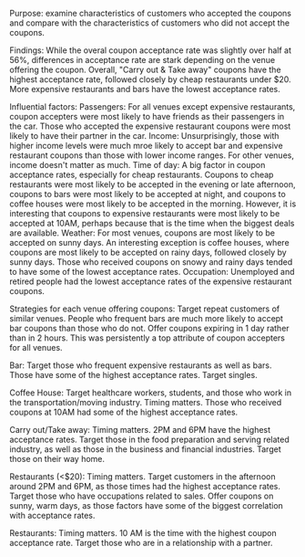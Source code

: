 Purpose: examine characteristics of customers who accepted the coupons and compare with the characteristics of customers who did not accept the coupons.

Findings:
While the overal coupon acceptance rate was slightly over half at 56%, differences in acceptance rate are stark depending on the venue offering the coupon.
Overall, "Carry out & Take away" coupons have the highest acceptance rate, followed closely by cheap restaurants under $20. More expensive restaurants and bars have the lowest acceptance rates.

Influential factors:
Passengers: For all venues except expensive restaurants, coupon accepters were most likely to have friends as their passengers in the car. Those who accepted the expensive restaurant coupons were most likely to
have their partner in the car.
Income: Unsurprisingly, those with higher income levels were much mroe likely to accept bar and expensive restaurant coupons than those with lower income ranges. For other venues, income doesn't matter as much.
Time of day: A big factor in coupon acceptance rates, especially for cheap restaurants. Coupons to cheap restaurants were most likely to be accepted in the evening or late afternoon, coupons to bars were most 
likely to be accepted at night, and coupons to coffee houses were most likely to be accepted in the morning. However, it is interesting that coupons to expensive restaurants were most likely to be accepted at
10AM, perhaps because that is the time when the biggest deals are available.
Weather: For most venues, coupons are most likely to be accepted on sunny days. An interesting exception is coffee houses, where coupons are most likely to be accepted on rainy days, followed closely by sunny days.
Those who received coupons on snowy and rainy days tended to have some of the lowest acceptance rates.
Occupation: Unemployed and retired people had the lowest acceptance rates of the expensive restaurant coupons.

Strategies for each venue offering coupons:
Target repeat customers of similar venues. People who frequent bars are much more likely to accept bar coupons than those who do not.
Offer coupons expiring in 1 day rather than in 2 hours. This was persistently a top attribute of coupon accepters for all venues.

Bar:
Target those who frequent expensive restaurants as well as bars. Those have some of the highest acceptance rates.
Target singles.

Coffee House:
Target healthcare workers, students, and those who work in the transportation/moving industry.
Timing matters. Those who received coupons at 10AM had some of the highest acceptance rates.

Carry out/Take away: 
Timing matters. 2PM and 6PM have the highest acceptance rates.
Target those in the food preparation and serving related industry, as well as those in the business and financial industries.
Target those on their way home.

Restaurants (<$20):
Timing matters. Target customers in the afternoon around 2PM and 6PM, as those times had the highest acceptance rates.
Target those who have occupations related to sales.
Offer coupons on sunny, warm days, as those factors have some of the biggest correlation with acceptance rates.

Restaurants:
Timing matters. 10 AM is the time with the highest coupon acceptance rate.
Target those who are in a relationship with a partner.


